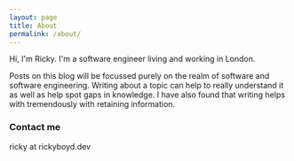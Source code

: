 ```yaml
---
layout: page
title: About
permalink: /about/
---
```


Hi, I'm Ricky. I'm a software engineer living and working in London.

Posts on this blog will be focussed purely on the realm of software and software engineering. Writing about a topic can help to really understand it as well as help spot gaps in knowledge. I have also found that writing helps with tremendously with retaining information.

### Contact me

ricky at rickyboyd.dev
